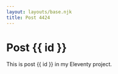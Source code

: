 ```yaml
---
layout: layouts/base.njk
title: Post 4424
---
```


# Post {{ id }}

This is post {{ id }} in my Eleventy project.
